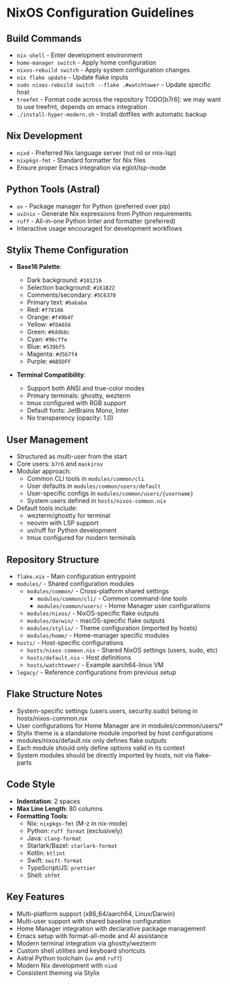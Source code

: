 # NixOS Configuration Guidelines

## Build Commands
- `nix-shell` - Enter development environment
- `home-manager switch` - Apply home configuration
- `nixos-rebuild switch` - Apply system configuration changes 
- `nix flake update` - Update flake inputs
- `sudo nixos-rebuild switch --flake .#watchtower` - Update specific host
- `treefmt` - Format code across the repository
  TODO[b7r6]: we may want to use treefmt, depends on emacs integration
- `./install-hyper-modern.sh` - Install dotfiles with automatic backup

## Nix Development
- `nixd` - Preferred Nix language server (not nil or rnix-lsp)
- `nixpkgs-fmt` - Standard formatter for Nix files
- Ensure proper Emacs integration via eglot/lsp-mode

## Python Tools (Astral)
- `uv` - Package manager for Python (preferred over pip)
- `uv2nix` - Generate Nix expressions from Python requirements
- `ruff` - All-in-one Python linter and formatter (preferred)
- Interactive usage encouraged for development workflows

## Stylix Theme Configuration
- **Base16 Palette**:
  - Dark background: `#101216`
  - Selection background: `#161B22` 
  - Comments/secondary: `#5C6370`
  - Primary text: `#bababa`
  - Red: `#f78166`
  - Orange: `#f49b4f`
  - Yellow: `#FDA656`
  - Green: `#8ddb8c`
  - Cyan: `#96cffe`
  - Blue: `#539bf5`
  - Magenta: `#d5b7f4`
  - Purple: `#AB5DFF`

- **Terminal Compatibility**:
  - Support both ANSI and true-color modes
  - Primary terminals: ghostty, wezterm
  - tmux configured with RGB support
  - Default fonts: JetBrains Mono, Inter
  - No transparency (opacity: 1.0)

## User Management
- Structured as multi-user from the start
- Core users: `b7r6` and `maskirov`
- Modular approach:
  - Common CLI tools in `modules/common/cli`
  - User defaults in `modules/common/users/default`
  - User-specific configs in `modules/common/users/{username}`
  - System users defined in `hosts/nixos-common.nix`
- Default tools include:
  - wezterm/ghostty for terminal
  - neovim with LSP support
  - uv/ruff for Python development
  - tmux configured for modern terminals

## Repository Structure
- `flake.nix` - Main configuration entrypoint
- `modules/` - Shared configuration modules
  - `modules/common/` - Cross-platform shared settings
    - `modules/common/cli/` - Common command-line tools
    - `modules/common/users/` - Home Manager user configurations
  - `modules/nixos/` - NixOS-specific flake outputs
  - `modules/darwin/` - macOS-specific flake outputs
  - `modules/stylix/` - Theme configuration (imported by hosts)
  - `modules/home/` - Home-manager specific modules
- `hosts/` - Host-specific configurations
  - `hosts/nixos-common.nix` - Shared NixOS settings (users, sudo, etc)
  - `hosts/default.nix` - Host definitions
  - `hosts/watchtower/` - Example aarch64-linux VM
- `legacy/` - Reference configurations from previous setup

## Flake Structure Notes
- System-specific settings (users.users, security.sudo) belong in hosts/nixos-common.nix
- User configurations for Home Manager are in modules/common/users/*
- Stylix theme is a standalone module imported by host configurations
- modules/nixos/default.nix only defines flake outputs
- Each module should only define options valid in its context
- System modules should be directly imported by hosts, not via flake-parts

## Code Style
- **Indentation**: 2 spaces
- **Max Line Length**: 80 columns
- **Formatting Tools**:
  - Nix: `nixpkgs-fmt` (M-z in nix-mode)
  - Python: `ruff format` (exclusively)
  - Java: `clang-format`
  - Starlark/Bazel: `starlark-format`
  - Kotlin: `ktlint`
  - Swift: `swift-format`
  - TypeScript/JS: `prettier`
  - Shell: `shfmt`

## Key Features
- Multi-platform support (x86_64/aarch64, Linux/Darwin)
- Multi-user support with shared baseline configuration
- Home Manager integration with declarative package management
- Emacs setup with format-all-mode and AI assistance
- Modern terminal integration via ghostty/wezterm
- Custom shell utilities and keyboard shortcuts
- Astral Python toolchain (`uv` and `ruff`)
- Modern Nix development with `nixd`
- Consistent theming via Stylix